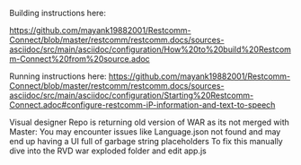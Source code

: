 
Building instructions here: 

https://github.com/mayank19882001/Restcomm-Connect/blob/master/restcomm/restcomm.docs/sources-asciidoc/src/main/asciidoc/configuration/How%20to%20build%20Restcomm-Connect%20from%20source.adoc


Running instructions here:
https://github.com/mayank19882001/Restcomm-Connect/blob/master/restcomm/restcomm.docs/sources-asciidoc/src/main/asciidoc/configuration/Starting%20Restcomm-Connect.adoc#configure-restcomm-iP-information-and-text-to-speech


Visual designer Repo is returning old version of WAR as its not merged with Master:
You may encounter issues like Language.json not found and may end up having a UI full of garbage string placeholders
To fix this manually dive into the RVD war exploded folder and edit app.js 




